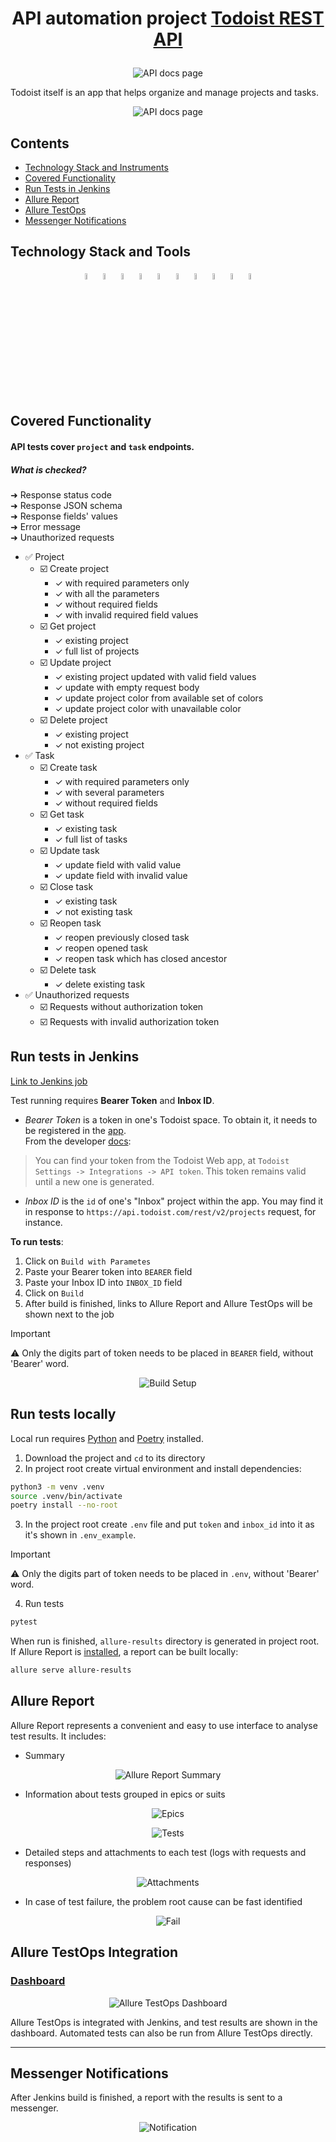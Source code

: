 # <p align="center"> API automation project <a href="https://developer.todoist.com/rest/v2/#overview"> Todoist REST API </a></p>

<p align="center">
    <img title="API docs page" src="media/todoist_page.png">
</p>

Todoist itself is an app that helps organize and manage projects and tasks.
<p align="center">
    <img title="API docs page" src="media/app_page.png">
</p>

## Contents

- [Technology Stack and Instruments](#technology-stack-and-instruments)
- [Covered Functionality](#covered-functionality)
- [Run Tests in Jenkins](#run-tests-in-jenkins)
- [Allure Report](#allure-report)
- [Allure TestOps](#allure-testops-integration)
- [Messenger Notifications](#messenger-notifications)

## Technology Stack and Tools

<p  align="center">
    <code><img width="5%" title="Python" src="media/icons/python.svg"></code>
    <code><img width="5%" title="Pytest" src="media/icons/pytest.svg"></code>
    <code><img width="5%" title="Requests" src="media/icons/requests.png"></code>
    <code><img width="5%" title="Jenkins" src="media/icons/jenkins.svg"></code>
    <code><img width="5%" title="Allure Report" src="media/icons/allure.svg"></code>
    <code><img width="5%" title="Allure TestOps" src="media/icons/allure_testops.svg"></code>
    <code><img width="5%" title="PyCharm" src="media/icons/pycharm.svg"></code>
    <code><img width="5%" title="Poetry" src="media/icons/poetry.svg"></code>
    <code><img width="5%" title="Postman" src="media/icons/postman.svg"></code>
    <code><img width="5%" title="Pydantic" src="media/icons/pydantic.png"></code>
</p>

## Covered Functionality

#### API tests cover `project` and `task` endpoints.

##### What is checked?

➜ Response status code  
➜ Response JSON schema  
➜ Response fields' values  
➜ Error message  
➜ Unauthorized requests

* ✅ Project
    * ☑️ Create project
        * ✓ with required parameters only
        * ✓ with all the parameters
        * ✓ without required fields
        * ✓ with invalid required field values
    * ☑️ Get project
        * ✓ existing project
        * ✓ full list of projects
    * ☑️ Update project
        * ✓ existing project updated with valid field values
        * ✓ update with empty request body
        * ✓ update project color from available set of colors
        * ✓ update project color with unavailable color
    * ☑️ Delete project
        * ✓ existing project
        * ✓ not existing project
* ✅ Task
    * ☑️ Create task
        * ✓ with required parameters only
        * ✓ with several parameters
        * ✓ without required fields
    * ☑️ Get task
        * ✓ existing task
        * ✓ full list of tasks
    * ☑️ Update task
        * ✓ update field with valid value
        * ✓ update field with invalid value
    * ☑️ Close task
        * ✓ existing task
        * ✓ not existing task
    * ☑️ Reopen task
        * ✓ reopen previously closed task
        * ✓ reopen opened task
        * ✓ reopen task which has closed ancestor
    * ☑️ Delete task
        * ✓ delete existing task
* ✅ Unauthorized requests
    * ☑️ Requests without authorization token
    * ☑️ Requests with invalid authorization token

## Run tests in Jenkins

[Link to Jenkins job](https://jenkins.autotests.cloud/job/alz-todoist/)

Test running requires **Bearer Token** and **Inbox ID**.  
- *Bearer Token* is a token in one's Todoist space. To obtain it, it needs to be registered in
   the [app](https://todoist.com).  
   From the developer [docs](https://developer.todoist.com/sync/v9/#get-all-projects):

> You can find your token from the Todoist Web app, at `Todoist Settings -> Integrations -> API token`. This token
> remains valid until a new one is generated.
>

- *Inbox ID* is the `id` of one's "Inbox" project within the app. You may find it in response to
`https://api.todoist.com/rest/v2/projects` request, for instance.

**To run tests**:
1. Click on `Build with Parametes`
2. Paste your Bearer token into `BEARER` field
3. Paste your Inbox ID into `INBOX_ID` field
4. Click on `Build`
5. After build is finished, links to Allure Report and Allure TestOps will be shown next to the job

> [!IMPORTANT]  
> ⚠️ Only the digits part of token needs to be placed in `BEARER` field, without 'Bearer' word.
> 

<p align="center">
<img title="Build Setup" src="media/setup.png">
</p> 

## Run tests locally

Local run requires [Python](https://www.python.org/downloads/release/python-3126/)
and [Poetry](https://python-poetry.org/docs/#installation) installed.

1. Download the project and `cd` to its directory
2. In project root create virtual environment and install dependencies:

```bash
python3 -m venv .venv
source .venv/bin/activate
poetry install --no-root
```

3. In the project root create `.env` file and put `token` and `inbox_id` into it as it's shown in `.env_example`.  
   
> [!IMPORTANT]  
> ⚠️ Only the digits part of token needs to be placed in `.env`, without 'Bearer' word.
>

4. Run tests

```bash
pytest
```

When run is finished, `allure-results` directory is generated in project root. If Allure Report
is [installed](https://allurereport.org/docs/install/), a report can be built locally:

```bash
allure serve allure-results
```

## Allure Report

Allure Report represents a convenient and easy to use interface to analyse test results.
It includes:

- Summary

<p align="center">
    <img title="Allure Report Summary" src="media/report_summary.png">
</p> 

- Information about tests grouped in epics or suits

<p align="center">
    <img title="Epics" src="media/epics.png">
</p>
<p align="center">
    <img title="Tests" src="media/tests.png">
</p>

- Detailed steps and attachments to each test (logs with requests and responses)

<p align="center">
    <img title="Attachments" src="media/details.png">
</p>  

- In case of test failure, the problem root cause can be fast identified

<p align="center">
    <img title="Fail" src="media/failure.png">
</p> 

## Allure TestOps Integration

### [Dashboard](https://allure.autotests.cloud/project/4544/dashboards)

<p align="center">
    <img title="Allure TestOps Dashboard" src="media/testops_dashboard.png">
</p>

Allure TestOps is integrated with Jenkins, and test results are shown in the dashboard. Automated tests can also be run
from Allure TestOps directly.

---

## Messenger Notifications

After Jenkins build is finished, a report with the results is sent to a messenger.
<p align="center">
    <img title="Notification" src="media/notification.png">
</p>
